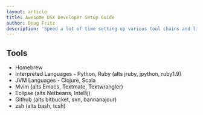 ```yaml
---
layout: article
title: Awesome OSX Developer Setup Guide
author: Doug Fritz
description: 'Speed a lot of time setting up various tool chains and libraries and getting systems up and running.  Putting together a guide to keep best practices (IMHO) on setting up a dev box in os x.'
---
```


## Tools
  * Homebrew
  * Interpreted Languages - Python, Ruby (alts jruby, jpython, ruby1.9)
  * JVM Languages - Clojure, Scala
  * Mvim (alts Emacs, Textmate, Textwrangler)
  * Eclipse (alts Netbeans, Intellij)
  * Github (alts bitbucket, svn, bannanajour)
  * zsh (alts bash, tcsh)